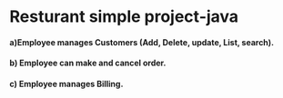 # Resturant simple project-java

#### a)Employee manages Customers (Add, Delete, update, List, search). 
#### b) Employee can make and cancel order. 
#### c) Employee manages Billing.
